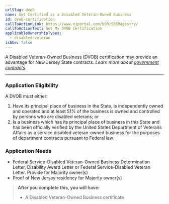 ```yaml
---
urlSlug: dvob
name: Get Certified as a Disabled Veteran-Owned Business
id: dvob-certification
callToActionLink: https://www.njportal.com/DOR/SBERegistry/
callToActionText: Get My DVOB Certification
applicableOwnershipTypes:
  - disabled-veteran
isSbe: false
---
```

A Disabled Veteran-Owned Business (DVOB) certification may provide an advantage for New Jersey State contracts. *Learn more about [government contracts](https://business.nj.gov/pages/government-contracting).*

- - -

### Application Eligibility

A DVOB must either:

1. Have its principal place of business in the State, is independently owned and operated and at least 51% of the business is owned and controlled by persons who are disabled veterans; or    
2. Is a business which has its principal place of business in this State and has been officially verified by the United States Department of Veterans Affairs as a service disabled veteran-owned business for the purposes of department contracts pursuant to Federal law.

### Application Needs

* Federal Service-Disabled Veteran-Owned Business Determination Letter, Disability Award Letter or Federal Service-Disabled Veteran Letter. Provide for Majority owner(s)
* Proof of New Jersey residency for Majority owner(s)

> **After you complete this, you will have:**
>
> * A Disabled Veteran-Owned Business certificate